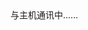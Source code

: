 <!-- 友链朋友圈样式 -->
<link rel="stylesheet" href="https://cdn.jsdelivr.net/gh/Rock-Candy-Tea/hexo-friendcircle-demo@main/css/fcircle-lmm.css">

<!-- 全局引入友链朋友圈配置项 -->
<script type="text/javascript">
var fdata = {
    apiurl: 'https://661111.gq/all',
    initnumber: 20, //【可选】页面初始化展示文章数量
    stepnumber: 10,//【可选】每次加载增加的篇数
    error_img: 'https://sdn.geekzu.org/avatar/57d8260dfb55501c37dde588e7c3852c' //【可选】头像加载失败时默认显示的头像
}
</script>

<!-- 友链朋友圈JS -->
<script type="text/javascript" src="https://cdn.jsdelivr.net/gh/Rock-Candy-Tea/hexo-friendcircle-demo@main/js/fcircle-lmm.js"></script>

<!-- 挂载友链朋友圈的容器 -->
<div id="fcircleContainer">与主机通讯中……</div>
